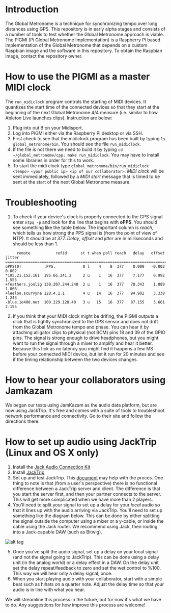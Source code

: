 # Introduction

The Global Metronome is a technique for synchronizing tempo over long distances using GPS. This repository is in early alpha stages and consists of a number of tools to test whether the Global Metronome approach is viable. The PIGMI (Pi Global Metronome Implementation) is a Raspberry Pi based implementation of the Global Metronome that depends on a custom Raspbian image and the software in this repository. To obtain the Raspbian image, contact the repository owner. 

# How to use the PIGMI as a master MIDI clock
The `run_midiclock` program controls the starting of MIDI devices. It quantizes the start time of the connected devices so that they start at the beginning of the next Global Metronome 4/4 measure (i.e. similar to how Ableton Live launches clips). Instruction are below:

1. Plug into out B on your Midisport. 
2. Log into PIGMI either via the Raspberry Pi desktop or via SSH. 
2. First check to see that the midiclock program has been built by typing `ls global_metronome/bin`. You should see the file `run_midiclock`.
3. If the file is not there we need to build it by typing `cd ~/global_metronome/cpp; make run_midiclock`. You may have to install some libraries in order for this to work. 
4. To start the midi clock type `global_metronome/bin/run_midiclock <tempo> <your public ip> <ip of our collaborator>`. *MIDI clock* will be sent immediately, followed by a *MIDI start* message that is timed to be sent at the start of the next Global Metronome measure. 

# Troubleshooting
1. To check if your device's clock is properly connected to the GPS signal enter `ntpq -p` and look for the line that begins with **oPPS**. You should see something like the table below. The important column is *reach*, which tells us how strong the PPS signal is (from the point of view of NTP). It should be at 377. *Delay*, *offset* and *jitter* are in milliseconds and should be less than 1. 

 ```
      remote           refid      st t when poll reach   delay   offset  jitter
 ==============================================================================
 oPPS(0)          .PPS.            0 l    4    8  377    0.000   -0.002   0.002
 *195.21.152.161  195.66.241.2     2 u    1   16  377    7.177    0.992   1.555
 +feathers.jonlig 130.207.244.240  2 u    1   16  377   70.343    1.089   1.066
 +leeloo.scurvyne 128.4.1.1        4 u   14   16  377   94.902    3.338   1.243
 -blue.1e400.net  109.229.128.40   3 u   15   16  377   87.155    3.661   2.155
 ```
2. If you think that your MIDI clock might be drifing, the PIGMI outputs a click that is tightly synchronized to the GPS sensor and does not drift from the Global Metronome tempo and phase. You can hear it by attaching alligator clips to physical (not BCM) pins 18 and 39 of the GPIO pins. The signal is strong enough to drive headphones, but you might want to run the signal through a mixer to amplify and hear it better. Because this tick as no latency you might find it happens a few MS before your connected MIDI device, but let it run for 20 minutes and see if the timing relationship between the two devices changes. 

# How to hear your collaborators using Jamkazam
We began our tests using JamKazam as the audio data platform, but are now using JackTrip. It's free and comes with a suite of tools to troubleshoot network performance and connectivity. Go to their site and follow the directions there. 

# How to set up audio using JackTrip (Linux and OS X only)
1. Install the [Jack Audio Connection Kit](http://www.jackaudio.org/downloads/)
2. Install [JackTrip](https://ccrma.stanford.edu/software/jacktrip/)
3. Set up and test JackTrip. This [document](https://blog.zhdk.ch/zmoduletelematic/files/2014/02/jacktripBasics1.pdf) may help with the proces. One thing to note is that (from a user's perspective) there is no functional difference between a JackTrip server and client. The difference is that you start the server first, and then your partner connects to the server. This will get more complicated when we have more than 2 players. 
4. You'll need to split your signal to set up a delay for your *local* audio so that it lines up with the audio arriving via JackTrip. You'll need to set up something like the diagram below. This can be done by either splitting the signal outside the computer using a mixer or a y-cable, or inside the cable using the Jack router. We recommend using Jack, then routing into a Jack-capable DAW (such as Bitwig).

 ![alt tag](https://raw.githubusercontent.com/brownerthanu/global_metronome/master/img/basic_setup.jpg) 
 
5. Once you've split the audio signal, set up a delay on your local signal (and not the signal going to JackTrip). This can be done using a delay unit (in the analog world) or a delay effect in a DAW. On the delay unit set the delay repeat/feedback to zero and set the wet control to %100. This way we will hear only a delay signal, once. 
6. When you start playing audio with your collaborator, start with a simple beat such as hihats on a quarter note. Adjust the delay time so that your audio is in line with what you hear. 

We will streamline this process in the future, but for now it's what we have to do. Any suggestions for how improve this process are welcome! 


